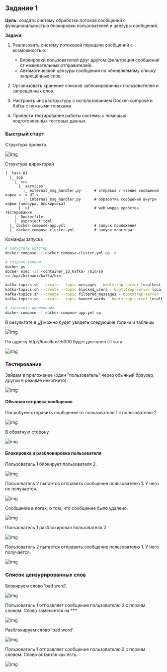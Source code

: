 ## Задание 1

**Цель**: создать систему обработки потоков сообщений с функциональностью блокировки пользователей и цензуры сообщений.

**Задачи**:

1. Реализовать систему потоковой передачи сообщений с возможностью:

    - Блокировки пользователей друг другом (фильтрация сообщений от нежелательных отправителей).
    - Автоматической цензуры сообщений по обновляемому списку запрещённых слов.

2. Организовать хранение списков заблокированных пользователей и запрещённых слов.
3. Настроить инфраструктуру c использованием Docker-compose и Kafka с нужными топиками.
4. Провести тестирование работы системы с помощью подготовленных тестовых данных.

### Быстрый старт

Структура проекта

![img](docs/kafka_lab_02.svg)

Структура директорий

```
|_ task_01
  |_ app
    |_ src
      |_ services
        |_ external_msg_handler.py      # отправка / чтение сообщений кафка <--> UI-я 
        |_ internal_msg_handler.py      # обработка сообщений внутри кафки (цензура, блокировка)
      |_ ui                             # web морда удобства тестирования
    |_ Dockerfile
    |_ pyproject.toml
  |_ docker-compose-app.yml             # запуск приложения
  |_ docker-compose-cluster.yml         # запуск кластера
```

Команды запуска

```bash
# запустить кластер
docker-compose -f docker-compose-cluster.yml up -d

# создаем топики
docker ps
docker exec -it <container_id_kafka> /bin/sh
cd /opt/bitnami/kafka/bin

kafka-topics.sh --create --topic messages --bootstrap-server localhost:9092 --partitions 3 --replication-factor 2 
kafka-topics.sh --create --topic blocked_users --bootstrap-server localhost:9092 --partitions 3 --replication-factor 2
kafka-topics.sh --create --topic filtered_messages --bootstrap-server localhost:9092 --partitions 3 --replication-factor 2
kafka-topics.sh --create --topic banned_words --bootstrap-server localhost:9092 --partitions 3 --replication-factor 2

# запустить приложение
docker-compose -f docker-compose-app.yml up
```

В результате в [UI](http://localhost:8080) можно будет увидеть следующие топики и таблицы

![img](docs/ui.png)

По адресу http://localhost:5000 будет доступен UI чата.

![img](docs/chat.png)

### Тестирование

Зайдем в приложение (один "пользователь" через обычный браузер, другой в режиме инкогнито).

![img](docs/register_2_users.png)

#### Обычная отправка сообщения

Попробуем отправить сообщение от пользователя 1 к пользователю 2.

![img](docs/simple_message.png)

В обратную сторону

![img](docs/simple_message2.png)

#### Блокировка и разблокировка пользователя

Пользователь 1 блокирует пользователя 2.

![img](docs/block_user2.png)

Пользователь 2 пытается отправить сообщение пользователю 1. У него не получается.

![img](docs/check_block_user.png)

Сообщение в логах, о том, что сообщение было удалено.

![img](docs/log_block_user.png)

Пользователь 1 разблокировал пользователя 2.

![img](docs/unblock_user2.png)

Пользователь 2 пытается отправить сообщение пользователю 1. У него получается.

![img](docs/check_unblock_user.png)

### Список цензурированных слов

Блокируем слово 'bad word'.

![img](docs/block_word.png)

Пользователь 1 отправляет сообщение пользователю 2 с плохим словом. Слово заменяется на ***.

![img](docs/check_block_word.png)

Разблокируем слово 'bad word'

![img](docs/unblock_word.png)

Пользователь 1 отправляет сообщение пользователю 2 с плохим словом. Слово остается как есть.

![img](docs/check_unblock_word.png)
